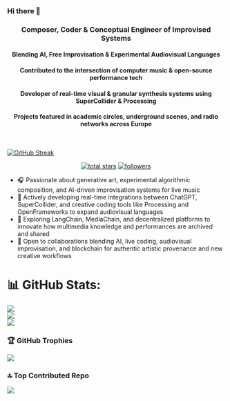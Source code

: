 ### Hi there 👋

<h3 align="center">Composer, Coder & Conceptual Engineer of Improvised Systems</h3>
<h4 align="center">Blending AI, Free Improvisation & Experimental Audiovisual Languages</h4>
<h4 align="center">Contributed to the intersection of computer music & open-source performance tech</h4>
<h4 align="center">Developer of real-time visual & granular synthesis systems using SuperCollider & Processing</h4>
<h4 align="center">Projects featured in academic circles, underground scenes, and radio networks across Europe</h4>

<br>


[![GitHub Streak](https://streak-stats.demolab.com/?user=tiagomoraismorgado)](https://git.io/streak-stats)



<p align="center">
  <a href="https://github.com/tiagomoraismorgado?tab=repositories&sort=stargazers">
    <img alt="total stars" title="Total stars on GitHub" src="https://custom-icon-badges.herokuapp.com/badge/dynamic/json?logo=star&color=55960c&labelColor=488207&label=Stars&style=for-the-badge&query=%24.stars&url=https://api.github-star-counter.workers.dev/user/tiagomoraismorgado"/></a>
  <a href="https://github.com/tiagomoraismorgado?tab=followers">
    <img alt="followers" title="Follow me on Github" src="https://custom-icon-badges.herokuapp.com/github/followers/tiagomoraismorgado?color=236ad3&labelColor=1155ba&style=for-the-badge&logo=person-add&label=Follow&logoColor=white"/></a>
</p>

- 🎧 Passionate about generative art, experimental algorithmic composition, and AI-driven improvisation systems for live music  
- 🔭 Actively developing real-time integrations between ChatGPT, SuperCollider, and creative coding tools like Processing and OpenFrameworks to expand audiovisual languages  
- 🌱 Exploring LangChain, MediaChain, and decentralized platforms to innovate how multimedia knowledge and performances are archived and shared  
- 🤝 Open to collaborations blending AI, live coding, audiovisual improvisation, and blockchain for authentic artistic provenance and new creative workflows  



# 📊 GitHub Stats:
![](https://github-readme-stats.vercel.app/api?username=tiagomoraismorgado&theme=dark&hide_border=false&include_all_commits=false&count_private=false)<br/>
![](https://github-readme-streak-stats.herokuapp.com/?user=tiagomoraismorgado&theme=dark&hide_border=false)<br/>
![](https://github-readme-stats.vercel.app/api/top-langs/?username=tiagomoraismorgado&theme=dark&hide_border=false&include_all_commits=false&count_private=false&layout=compact)

### 🏆 GitHub Trophies
![](https://github-profile-trophy.vercel.app/?username=tiagomoraismorgado&theme=radical&no-frame=false&no-bg=true&margin-w=4)

### 🔝 Top Contributed Repo
![](https://github-contributor-stats.vercel.app/api?username=tiagomoraismorgado&limit=5&theme=dark&combine_all_yearly_contributions=true)



<br/>  

